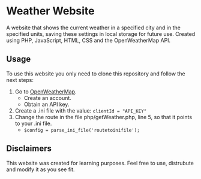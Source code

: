 # Weather Website

A website that shows the current weather in a specified city and in the specified units, saving these settings in local storage for future use. Created using PHP, JavaScript, HTML, CSS and the OpenWeatherMap API.

## Usage

To use this website you only need to clone this repository and follow the next steps:

1. Go to [OpenWeatherMap](https://openweathermap.org/).
   - Create an account.
   - Obtain an API key. 
2. Create a .ini file with the value: `clientId = "API_KEY"`
3. Change the route in the file php/getWeather.php, line 5, so that it points to your .ini file. 
   - `$config = parse_ini_file('routetoinifile');`
  
## Disclaimers

This website was created for learning purposes. Feel free to use, distrubute and modify it as you see fit. 

